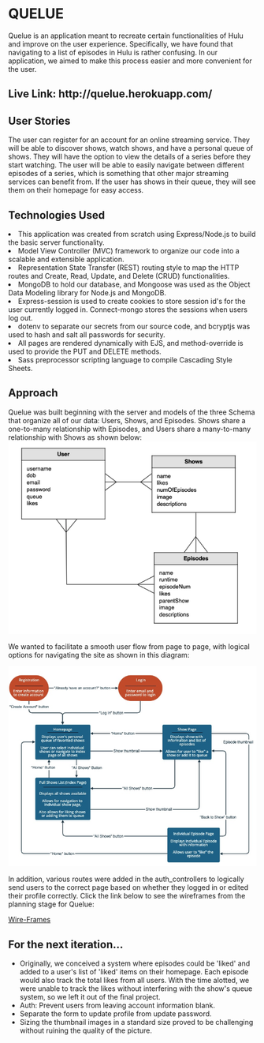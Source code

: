 <h1>QUELUE</h1>

<p>Quelue is an application meant to recreate certain functionalities of Hulu and improve on the user experience. Specifically, we have found that navigating to a list of episodes in Hulu is rather confusing. In our application, we aimed to make this process easier and more convenient for the user.<p>
   
<h2>Live Link: http://quelue.herokuapp.com/</h2>
   
<h2>User Stories</h2>
<p>The user can register for an account for an online streaming service. They will be able to discover shows, watch shows, and have a personal queue of shows. They will have the option to view the details of a series before they start watching. The user will be able to easily navigate between different episodes of a series, which is something that other major streaming services can benefit from. If the user has shows in their queue, they will see them on their homepage for easy access.</p>
        

<h2>Technologies Used</h2>

<ul>

</ul>
<li>This application was created from scratch using Express/Node.js to build the basic server functionality. </li>
<li>Model View Controller (MVC) framework to organize our code into a scalable and extensible application.</li>
<li>Representation State Transfer (REST) routing style to map the HTTP routes and Create, Read, Update, and Delete (CRUD) functionalities.</li>
<li>MongoDB to hold our database, and Mongoose was used as the Object Data Modeling library for Node.js and MongoDB. </li>
<li>Express-session is used to create cookies to store session id's for the user currently logged in. Connect-mongo stores the sessions when users log out. </li>
<li>dotenv to separate our secrets from our source code, and bcryptjs was used to hash and salt all passwords for security. </li>
<li>All pages are rendered dynamically with EJS, and method-override is used to provide the PUT and DELETE methods. </li>
<li>Sass preprocessor scripting language to compile Cascading Style Sheets.</li>

<h2>Approach</h2>
        
<p>Quelue was built beginning with the server and models of the three Schema that organize all of our data: Users, Shows, and Episodes. Shows share a one-to-many relationship with Episodes, and Users share a many-to-many relationship with Shows as shown below:
<img src="public/images/Screen Shot 2021-07-30 at 10.49.35 AM.png" alt="model relationships" />

<p>We wanted to facilitate a smooth user flow from page to page, with logical options for navigating the site as shown in this diagram:<p>
<img src="public/images/9B87DA51-DD85-46CA-9A67-A98810813050.jpeg" alt="user flow" />

<p>In addition, various routes were added in the auth_controllers to logically send users to the correct page based on whether they logged in or edited their profile correctly. Click the link below to see the wireframes from the planning stage for Quelue: </p>
<a href="https://app.moqups.com/F5C4yNrilp/view/page/af4dcfefd">Wire-Frames</a>


<h2>For the next iteration...</h2>

<ul>
   <li>Originally, we conceived a system where episodes could be 'liked' and added to a user's list of 'liked' items on their homepage. Each episode would also track the total likes from all users. With the time alotted, we were unable to track the likes without interfering with the show's queue system, so we left it out of the final project. </li>
   <li>Auth: Prevent users from leaving account information blank.</li>
   <li>Separate the form to update profile from update password.</li>
   <li>Sizing the thumbnail images in a standard size proved to be challenging without ruining the quality of the picture.</li>
</ul>
